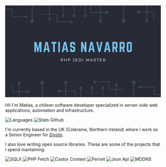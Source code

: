 [![Matias Navarro-Carter header image](/assets/banner.png)](https://mnavarro.dev)

Hi! I'm Matias, a chilean software developer specialized in server-side web applications, automation and infrastructure.

![Languages](https://github-readme-stats.vercel.app/api/top-langs/?username=mnavarrocarter&hide=html&title_color=74c2e9&text_color=fff&icon_color=2bbc8a&bg_color=282a36)
![Stats Github](https://github-readme-stats.vercel.app/api?username=mnavarrocarter&show_icons=true&line_height=27&count_private=true&title_color=74c2e9&text_color=fff&icon_color=74c2e9&bg_color=282a36)

I'm currently based in the UK (Coleraine, Northern Ireland) where I work as a Senior Engineer for [Divido][divido].

I also love writing open source libraries. These are some of the projects that I spend mantaining:

![SQLX](https://github-readme-stats.vercel.app/api/pin?username=mnavarrocarter&repo=sqlx&title_color=74c2e9&icon_color=74c2e9&text_color=fff&bg_color=282a36)
![PHP Fetch](https://github-readme-stats.vercel.app/api/pin?username=mnavarrocarter&repo=sqlx&title_color=74c2e9&icon_color=74c2e9&text_color=fff&bg_color=282a36)
![Castor Context](https://github-readme-stats.vercel.app/api/pin?username=castor-labs&repo=context&title_color=74c2e9&icon_color=74c2e9&text_color=fff&bg_color=282a36)
![Fernet](https://github-readme-stats.vercel.app/api/pin?username=mnavarrocarter&repo=fernet&title_color=74c2e9&icon_color=74c2e9&text_color=fff&bg_color=282a36)
![Json Api](https://github-readme-stats.vercel.app/api/pin?username=mnavarrocarter&repo=jsonapi&title_color=74c2e9&icon_color=74c2e9&text_color=fff&bg_color=282a36)
![MDDNS](https://github-readme-stats.vercel.app/api/pin?username=mnavarrocarter&repo=mddns&title_color=74c2e9&icon_color=74c2e9&text_color=fff&bg_color=282a36)

[divido]: https://divido.com
